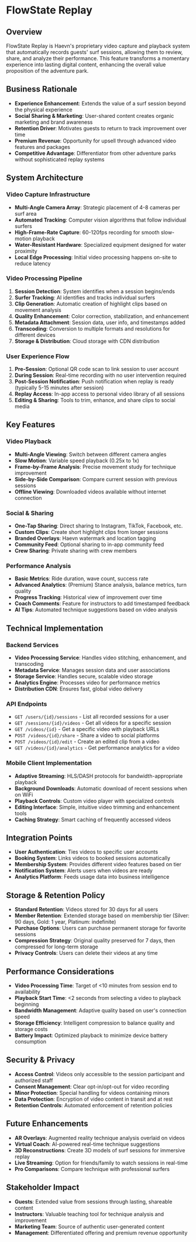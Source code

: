 # FlowState Replay

## Overview

FlowState Replay is Haevn's proprietary video capture and playback system that automatically records guests' surf sessions, allowing them to review, share, and analyze their performance. This feature transforms a momentary experience into lasting digital content, enhancing the overall value proposition of the adventure park.

## Business Rationale

* **Experience Enhancement**: Extends the value of a surf session beyond the physical experience
* **Social Sharing & Marketing**: User-shared content creates organic marketing and brand awareness
* **Retention Driver**: Motivates guests to return to track improvement over time
* **Premium Revenue**: Opportunity for upsell through advanced video features and packages
* **Competitive Advantage**: Differentiator from other adventure parks without sophisticated replay systems

## System Architecture

### Video Capture Infrastructure

* **Multi-Angle Camera Array**: Strategic placement of 4-8 cameras per surf area
* **Automated Tracking**: Computer vision algorithms that follow individual surfers
* **High-Frame-Rate Capture**: 60-120fps recording for smooth slow-motion playback
* **Water-Resistant Hardware**: Specialized equipment designed for water proximity
* **Local Edge Processing**: Initial video processing happens on-site to reduce latency

### Video Processing Pipeline

1. **Session Detection**: System identifies when a session begins/ends
2. **Surfer Tracking**: AI identifies and tracks individual surfers
3. **Clip Generation**: Automatic creation of highlight clips based on movement analysis
4. **Quality Enhancement**: Color correction, stabilization, and enhancement
5. **Metadata Attachment**: Session data, user info, and timestamps added
6. **Transcoding**: Conversion to multiple formats and resolutions for different devices
7. **Storage & Distribution**: Cloud storage with CDN distribution

### User Experience Flow

1. **Pre-Session**: Optional QR code scan to link session to user account
2. **During Session**: Real-time recording with no user intervention required
3. **Post-Session Notification**: Push notification when replay is ready (typically 5-15 minutes after session)
4. **Replay Access**: In-app access to personal video library of all sessions
5. **Editing & Sharing**: Tools to trim, enhance, and share clips to social media

## Key Features

### Video Playback

* **Multi-Angle Viewing**: Switch between different camera angles
* **Slow Motion**: Variable speed playback (0.25x to 1x)
* **Frame-by-Frame Analysis**: Precise movement study for technique improvement
* **Side-by-Side Comparison**: Compare current session with previous sessions
* **Offline Viewing**: Downloaded videos available without internet connection

### Social & Sharing

* **One-Tap Sharing**: Direct sharing to Instagram, TikTok, Facebook, etc.
* **Custom Clips**: Create short highlight clips from longer sessions
* **Branded Overlays**: Haevn watermark and location tagging
* **Community Feed**: Optional sharing to in-app community feed
* **Crew Sharing**: Private sharing with crew members

### Performance Analysis

* **Basic Metrics**: Ride duration, wave count, success rate
* **Advanced Analytics**: (Premium) Stance analysis, balance metrics, turn quality
* **Progress Tracking**: Historical view of improvement over time
* **Coach Comments**: Feature for instructors to add timestamped feedback
* **AI Tips**: Automated technique suggestions based on video analysis

## Technical Implementation

### Backend Services

* **Video Processing Service**: Handles video stitching, enhancement, and transcoding
* **Metadata Service**: Manages session data and user associations
* **Storage Service**: Handles secure, scalable video storage
* **Analytics Engine**: Processes video for performance metrics
* **Distribution CDN**: Ensures fast, global video delivery

### API Endpoints

* `GET /users/{id}/sessions` - List all recorded sessions for a user
* `GET /sessions/{id}/videos` - Get all videos for a specific session
* `GET /videos/{id}` - Get a specific video with playback URLs
* `POST /videos/{id}/share` - Share a video to social platforms
* `POST /videos/{id}/edit` - Create an edited clip from a video
* `GET /videos/{id}/analytics` - Get performance analytics for a video

### Mobile Client Implementation

* **Adaptive Streaming**: HLS/DASH protocols for bandwidth-appropriate playback
* **Background Downloads**: Automatic download of recent sessions when on WiFi
* **Playback Controls**: Custom video player with specialized controls
* **Editing Interface**: Simple, intuitive video trimming and enhancement tools
* **Caching Strategy**: Smart caching of frequently accessed videos

## Integration Points

* **User Authentication**: Ties videos to specific user accounts
* **Booking System**: Links videos to booked sessions automatically
* **Membership System**: Provides different video features based on tier
* **Notification System**: Alerts users when videos are ready
* **Analytics Platform**: Feeds usage data into business intelligence

## Storage & Retention Policy

* **Standard Retention**: Videos stored for 30 days for all users
* **Member Retention**: Extended storage based on membership tier (Silver: 90 days, Gold: 1 year, Platinum: indefinite)
* **Purchase Options**: Users can purchase permanent storage for favorite sessions
* **Compression Strategy**: Original quality preserved for 7 days, then compressed for long-term storage
* **Privacy Controls**: Users can delete their videos at any time

## Performance Considerations

* **Video Processing Time**: Target of <10 minutes from session end to availability
* **Playback Start Time**: <2 seconds from selecting a video to playback beginning
* **Bandwidth Management**: Adaptive quality based on user's connection speed
* **Storage Efficiency**: Intelligent compression to balance quality and storage costs
* **Battery Impact**: Optimized playback to minimize device battery consumption

## Security & Privacy

* **Access Control**: Videos only accessible to the session participant and authorized staff
* **Consent Management**: Clear opt-in/opt-out for video recording
* **Minor Protection**: Special handling for videos containing minors
* **Data Protection**: Encryption of video content in transit and at rest
* **Retention Controls**: Automated enforcement of retention policies

## Future Enhancements

* **AR Overlays**: Augmented reality technique analysis overlaid on videos
* **Virtual Coach**: AI-powered real-time technique suggestions
* **3D Reconstructions**: Create 3D models of surf sessions for immersive replay
* **Live Streaming**: Option for friends/family to watch sessions in real-time
* **Pro Comparisons**: Compare technique with professional surfers

## Stakeholder Impact

* **Guests**: Extended value from sessions through lasting, shareable content
* **Instructors**: Valuable teaching tool for technique analysis and improvement
* **Marketing Team**: Source of authentic user-generated content
* **Management**: Differentiated offering and premium revenue opportunity
